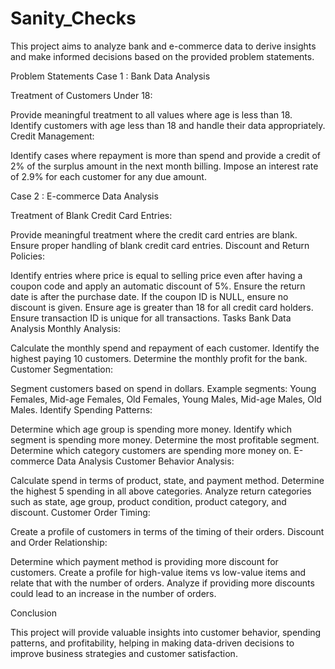# Sanity_Checks

This project aims to analyze bank and e-commerce data to derive insights and make informed decisions based on the provided problem statements.

Problem Statements
Case 1 : Bank Data Analysis

Treatment of Customers Under 18:

Provide meaningful treatment to all values where age is less than 18.
Identify customers with age less than 18 and handle their data appropriately.
Credit Management:

Identify cases where repayment is more than spend and provide a credit of 2% of the surplus amount in the next month billing.
Impose an interest rate of 2.9% for each customer for any due amount.

Case 2 : E-commerce Data Analysis

Treatment of Blank Credit Card Entries:

Provide meaningful treatment where the credit card entries are blank.
Ensure proper handling of blank credit card entries.
Discount and Return Policies:

Identify entries where price is equal to selling price even after having a coupon code and apply an automatic discount of 5%.
Ensure the return date is after the purchase date.
If the coupon ID is NULL, ensure no discount is given.
Ensure age is greater than 18 for all credit card holders.
Ensure transaction ID is unique for all transactions.
Tasks
Bank Data Analysis
Monthly Analysis:

Calculate the monthly spend and repayment of each customer.
Identify the highest paying 10 customers.
Determine the monthly profit for the bank.
Customer Segmentation:

Segment customers based on spend in dollars.
Example segments: Young Females, Mid-age Females, Old Females, Young Males, Mid-age Males, Old Males.
Identify Spending Patterns:

Determine which age group is spending more money.
Identify which segment is spending more money.
Determine the most profitable segment.
Determine which category customers are spending more money on.
E-commerce Data Analysis
Customer Behavior Analysis:

Calculate spend in terms of product, state, and payment method.
Determine the highest 5 spending in all above categories.
Analyze return categories such as state, age group, product condition, product category, and discount.
Customer Order Timing:

Create a profile of customers in terms of the timing of their orders.
Discount and Order Relationship:

Determine which payment method is providing more discount for customers.
Create a profile for high-value items vs low-value items and relate that with the number of orders.
Analyze if providing more discounts could lead to an increase in the number of orders.


Conclusion

This project will provide valuable insights into customer behavior, spending patterns, and profitability, helping in making data-driven decisions to improve business strategies and customer satisfaction.
